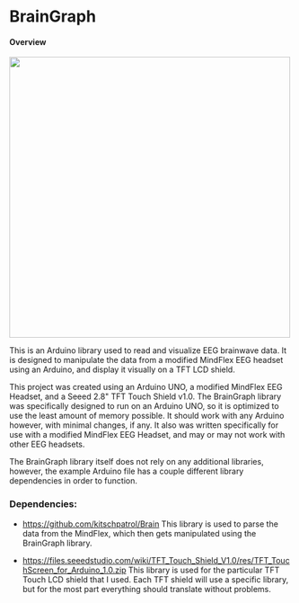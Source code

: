 # BrainGraph

#### Overview

<img width="500" src="screenshot.jpg" />

This is an Arduino library used to read and visualize EEG brainwave data. It is designed to manipulate the data from a modified MindFlex EEG headset using an Arduino, and display it visually on a TFT LCD shield.

This project was created using an Arduino UNO, a modified MindFlex EEG Headset, and a Seeed 2.8" TFT Touch Shield v1.0. The BrainGraph library was specifically designed to run on an Arduino UNO, so it is optimized to use the least amount of memory possible. It should work with any Arduino however, with minimal changes, if any. It also was written specifically for use with a modified MindFlex EEG Headset, and may or may not work with other EEG headsets.

The BrainGraph library itself does not rely on any additional libraries, however, the example Arduino file has a couple different library dependencies in order to function.

### Dependencies:

 - https://github.com/kitschpatrol/Brain This library is used to parse the data from the MindFlex, which then gets manipulated using the BrainGraph library.
 
 - https://files.seeedstudio.com/wiki/TFT_Touch_Shield_V1.0/res/TFT_TouchScreen_for_Arduino_1.0.zip  This library is used for the particular TFT Touch LCD shield that I used. Each TFT shield will use a specific library, but for the most part everything should translate without problems.  
